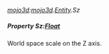 _[mojo3d](../../modules/mojo3d/mojo3d-module.md):[mojo3d](../../modules/mojo3d/mojo3d-module.md).[Entity](../../modules/mojo3d/mojo3d-entity_ext.md).Sz_
##### Property Sz:[Float](../../modules/wonkey/wonkey-types-float.md)
World space scale on the Z axis.

